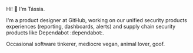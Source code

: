 Hi! 👋 I'm Tássia.

I'm a product designer at GitHub, working on our unified security products experiences (reporting, dashboards, alerts) and supply chain security products like Dependabot :dependabot:.

Occasional software tinkerer, mediocre vegan, animal lover, goof.

